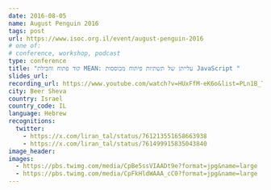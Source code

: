```yaml
---
date: 2016-08-05
name: August Penguin 2016
tags: post
url: https://www.isoc.org.il/event/august-penguin-2016
# one of:
# conference, workshop, podcast
type: conference
title: "קוד פתוח וחבילת MEAN: עלייתן של תשתיות פיתוח מבוססות JavaScript	"
slides_url:
recording_url: https://www.youtube.com/watch?v=HUxFfM-eK6o&list=PLn1B_TbSSPfocr49B2guv_uukMjRCVdKz&index=13
city: Beer Sheva
country: Israel
country_code: IL
language: Hebrew
recognitions:
  twitter:
    - https://x.com/liran_tal/status/761213551658663938
    - https://x.com/liran_tal/status/761499915835043840
image_header:
images:
  - https://pbs.twimg.com/media/CpBe5ssVIAADt9e?format=jpg&name=large
  - https://pbs.twimg.com/media/CpFkHldWAAA_cC0?format=jpg&name=large
---
```

